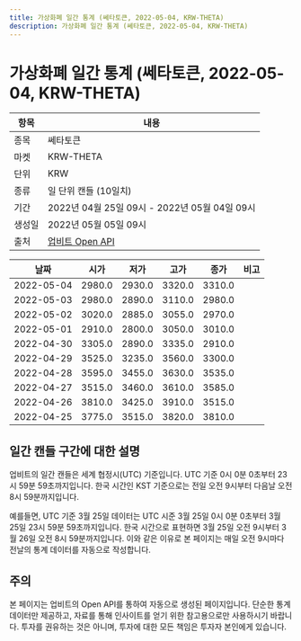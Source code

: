 ```yaml
---
title: 가상화폐 일간 통계 (쎄타토큰, 2022-05-04, KRW-THETA)
description: 가상화폐 일간 통계 (쎄타토큰, 2022-05-04, KRW-THETA)
---
```



가상화폐 일간 통계 (쎄타토큰, 2022-05-04, KRW-THETA)
===

|항목|내용|
|--|--|
|종목|쎄타토큰|
|마켓|KRW-THETA|
|단위|KRW|
|종류|일 단위 캔들 (10일치)|
|기간|2022년 04월 25일 09시 - 2022년 05월 04일 09시|
|생성일|2022년 05월 05일 09시|
|출처|[업비트 Open API](https://docs.upbit.com)|


|날짜|시가|저가|고가|종가|비고|
|--|--|--|--|--|--|
|2022-05-04|2980.0|2930.0|3320.0|3310.0|    |
|2022-05-03|2980.0|2890.0|3110.0|2980.0|    |
|2022-05-02|3020.0|2885.0|3055.0|2970.0|    |
|2022-05-01|2910.0|2800.0|3050.0|3010.0|    |
|2022-04-30|3305.0|2890.0|3335.0|2910.0|    |
|2022-04-29|3525.0|3235.0|3560.0|3300.0|    |
|2022-04-28|3595.0|3455.0|3630.0|3535.0|    |
|2022-04-27|3515.0|3460.0|3610.0|3585.0|    |
|2022-04-26|3810.0|3425.0|3910.0|3515.0|    |
|2022-04-25|3775.0|3515.0|3820.0|3810.0|    |


일간 캔들 구간에 대한 설명
---


업비트의 일간 캔들은 세계 협정시(UTC) 기준입니다. 
UTC 기준 0시 0분 0초부터 23시 59분 59초까지입니다. 
한국 시간인 KST 기준으로는 전일 오전 9시부터 다음날 오전 8시 59분까지입니다. 


예를들면, UTC 기준 3월 25일 데이터는 UTC 시준 3월 25일 0시 0분 0초부터 3월 25일 23시 59분 59초까지입니다. 
한국 시간으로 표현하면 3월 25일 오전 9시부터 3월 26일 오전 8시 59분까지입니다. 
이와 같은 이유로 본 페이지는 매일 오전 9시마다 전날의 통계 데이터를 자동으로 작성합니다. 


주의
---


본 페이지는 업비트의 Open API를 통하여 자동으로 생성된 페이지입니다. 
단순한 통계 데이터만 제공하고, 자료를 통해 인사이트를 얻기 위한 참고용으로만 사용하시기 바랍니다. 
투자를 권유하는 것은 아니며, 투자에 대한 모든 책임은 투자자 본인에게 있습니다. 
